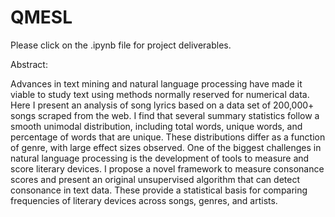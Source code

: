 # QMESL

Please click on the .ipynb file for project deliverables.

Abstract:

Advances in text mining and natural language processing have made it viable to study text using methods normally reserved for numerical data. Here I present an analysis of song lyrics based on a data set of 200,000+ songs scraped from the web. I find that several summary statistics follow a smooth unimodal distribution, including total words, unique words, and percentage of words that are unique. These distributions differ as a function of genre, with large effect sizes observed. One of the biggest challenges in natural language processing is the development of tools to measure and score literary devices. I propose a novel framework to measure consonance scores and present an original unsupervised algorithm that can detect consonance in text data. These provide a statistical basis for comparing frequencies of literary devices across songs, genres, and artists.
